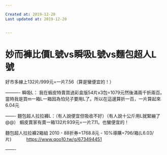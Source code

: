 ```yaml
---

Created at: 2019-12-20
Last updated at: 2019-12-20


---
```


# 妙而褲比價L號vs瞬吸L號vs麵包超人L號


好市多線上132片/999元=一片7.56（算是蠻便宜的！）

———-
瞬吸L：
我在蝦皮特賣買過彩盒版54片x3包=1079元然後滿兩千折兩百。當時我是買m一箱L一箱因為怕兒子要用L了。所以在這邊算折一百，一片算起來6.04元

——-
麵包超人拉拉褲L：（有人說便宜但吸收不好）（有人說十公斤用L就緊繃了@@）
蝦皮賣家有賣一箱132片939元=一片7.11。也蠻便宜的！

麵包超人拉拉褲2箱組 2010 - 88折券=1768.8元 - 10%導購=796/箱(L6.03/片)         
  <https://www.qoo10.tw/g/673494451>             

——-

